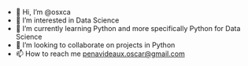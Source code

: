- 👋 Hi, I’m @osxca
- 👀 I’m interested in Data Science
- 🌱 I’m currently learning Python and more specifically Python for Data Science
- 💞️ I’m looking to collaborate on projects in Python
- 📫 How to reach me penavideaux.oscar@gmail.com

<!---
osxca/osxca is a ✨ special ✨ repository because its `README.md` (this file) appears on your GitHub profile.
You can click the Preview link to take a look at your changes.
--->
